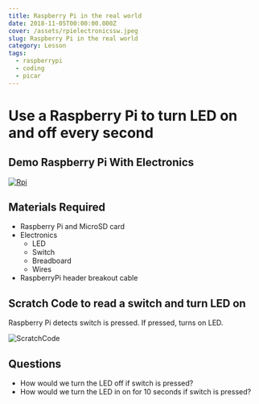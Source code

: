 ```yaml
---
title: Raspberry Pi in the real world
date: 2018-11-05T00:00:00.000Z
cover: /assets/rpielectronicssw.jpeg
slug: Raspberry Pi in the real world
category: Lesson
tags:
  - raspberrypi
  - coding
  - picar
---
```

# Use a Raspberry Pi to turn LED on and off every second


## Demo Raspberry Pi With Electronics



[![Rpi](/assets/RaspberryPiInTheRealWorld_hjdwwKf8KA.jpg)](https://www.youtube.com/watch?v=hjdwwKf-8KA&t)

## Materials Required

* Raspberry Pi and MicroSD card
* Electronics
  * LED
  * Switch
  * Breadboard
  * Wires
* RaspberryPi header breakout cable

## Scratch Code to read a switch and turn LED on

Raspberry Pi detects switch is pressed. 
If pressed, turns on LED.



![ScratchCode](/assets/rpielectronicsswitch.png)

## Questions

* How would we turn the LED off if switch is pressed?
* How would we turn the LED in on for 10 seconds if switch is pressed?
